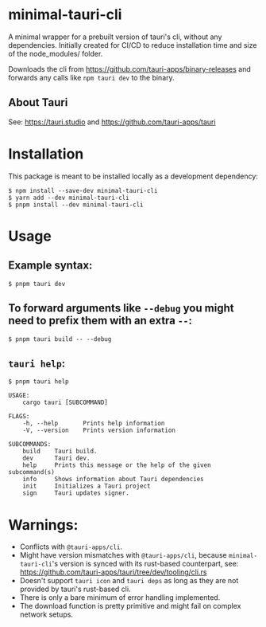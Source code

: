 # minimal-tauri-cli

A minimal wrapper for a prebuilt version of tauri's cli, without any dependencies. Initially created for CI/CD to reduce installation time and size of the node_modules/ folder.

Downloads the cli from https://github.com/tauri-apps/binary-releases and forwards any calls like `npm tauri dev` to the binary.

## About Tauri

See: https://tauri.studio and https://github.com/tauri-apps/tauri

# Installation

This package is meant to be installed locally as a development dependency:

```
$ npm install --save-dev minimal-tauri-cli
$ yarn add --dev minimal-tauri-cli
$ pnpm install --dev minimal-tauri-cli
```

# Usage

## Example syntax:

```
$ pnpm tauri dev
```

## To forward arguments like `--debug` you might need to prefix them with an extra `--`:

```
$ pnpm tauri build -- --debug
```

## `tauri help`:

```
$ pnpm tauri help

USAGE:
    cargo tauri [SUBCOMMAND]

FLAGS:
    -h, --help       Prints help information
    -V, --version    Prints version information

SUBCOMMANDS:
    build    Tauri build.
    dev      Tauri dev.
    help     Prints this message or the help of the given subcommand(s)
    info     Shows information about Tauri dependencies
    init     Initializes a Tauri project
    sign     Tauri updates signer.
```

# Warnings:

-   Conflicts with `@tauri-apps/cli`.
-   Might have version mismatches with `@tauri-apps/cli`, because `minimal-tauri-cli`'s version is synced with its rust-based counterpart, see: https://github.com/tauri-apps/tauri/tree/dev/tooling/cli.rs
-   Doesn't support `tauri icon` and `tauri deps` as long as they are not provided by tauri's rust-based cli.
-   There is only a bare minimum of error handling implemented.
-   The download function is pretty primitive and might fail on complex network setups.
